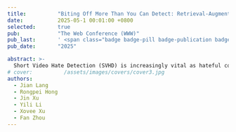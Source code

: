 ```yaml
---
title:          "Biting Off More Than You Can Detect: Retrieval-Augmented Multimodal Experts for Short Video Hate Detection"
date:           2025-05-1 00:01:00 +0800
selected:       true
pub:            "The Web Conference (WWW)"
pub_last:       ' <span class="badge badge-pill badge-publication badge-success">Poster</span>'
pub_date:       "2025"

abstract: >-
  Short Video Hate Detection (SVHD) is increasingly vital as hateful content — such as racial and gender-based discrimination — spreads rapidly across platforms like TikTok, YouTube Shorts, and Instagram Reels. Existing approaches face significant challenges:...
# cover:          /assets/images/covers/cover3.jpg
authors:
  - Jian Lang
  - Rongpei Hong
  - Jin Xu
  - Yili Li
  - Xovee Xu
  - Fan Zhou
---
```

